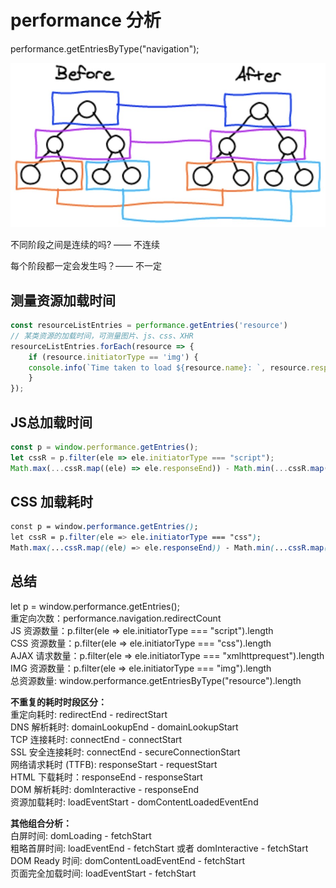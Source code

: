 # performance 分析

performance.getEntriesByType\("navigation"\);

![&#x8BB0;&#x4E0B;&#x8FD9;&#x79CD;&#x56FE;&#xFF0C;&#x5BF9;&#x7406;&#x89E3;&#x524D;&#x7AEF;&#x6027;&#x80FD;&#x5E2E;&#x52A9;&#x5F88;&#x5927;](../../.gitbook/assets/image%20%28141%29.png)

不同阶段之间是连续的吗? —— 不连续 

每个阶段都一定会发生吗？—— 不一定

## 测量资源加载时间

```javascript
const resourceListEntries = performance.getEntries('resource')
// 某类资源的加载时间，可测量图片、js、css、XHR
resourceListEntries.forEach(resource => {
    if (resource.initiatorType == 'img') {
    console.info(`Time taken to load ${resource.name}: `, resource.responseEnd - resource.startTime);
    }
});
```

## JS总加载时间

```javascript
const p = window.performance.getEntries();
let cssR = p.filter(ele => ele.initiatorType === "script");
Math.max(...cssR.map((ele) => ele.responseEnd)) - Math.min(...cssR.map((ele) => ele.startTime));
```

## CSS 加载耗时

```css
const p = window.performance.getEntries();
let cssR = p.filter(ele => ele.initiatorType === "css");
Math.max(...cssR.map((ele) => ele.responseEnd)) - Math.min(...cssR.map((ele) => ele.startTime));
```

## 总结

let p = window.performance.getEntries\(\);  
重定向次数：performance.navigation.redirectCount  
JS 资源数量：p.filter\(ele =&gt; ele.initiatorType === "script"\).length  
CSS 资源数量：p.filter\(ele =&gt; ele.initiatorType === "css"\).length  
AJAX 请求数量：p.filter\(ele =&gt; ele.initiatorType === "xmlhttprequest"\).length  
IMG 资源数量：p.filter\(ele =&gt; ele.initiatorType === "img"\).length  
总资源数量: window.performance.getEntriesByType\("resource"\).length

**不重复的耗时时段区分：**  
重定向耗时: redirectEnd - redirectStart  
DNS 解析耗时: domainLookupEnd - domainLookupStart  
TCP 连接耗时: connectEnd - connectStart  
SSL 安全连接耗时: connectEnd - secureConnectionStart  
网络请求耗时 \(TTFB\): responseStart - requestStart  
HTML 下载耗时：responseEnd - responseStart  
DOM 解析耗时: domInteractive - responseEnd  
资源加载耗时: loadEventStart - domContentLoadedEventEnd

**其他组合分析：**  
白屏时间: domLoading - fetchStart  
粗略首屏时间: loadEventEnd - fetchStart 或者 domInteractive - fetchStart  
DOM Ready 时间: domContentLoadEventEnd - fetchStart  
页面完全加载时间: loadEventStart - fetchStart



